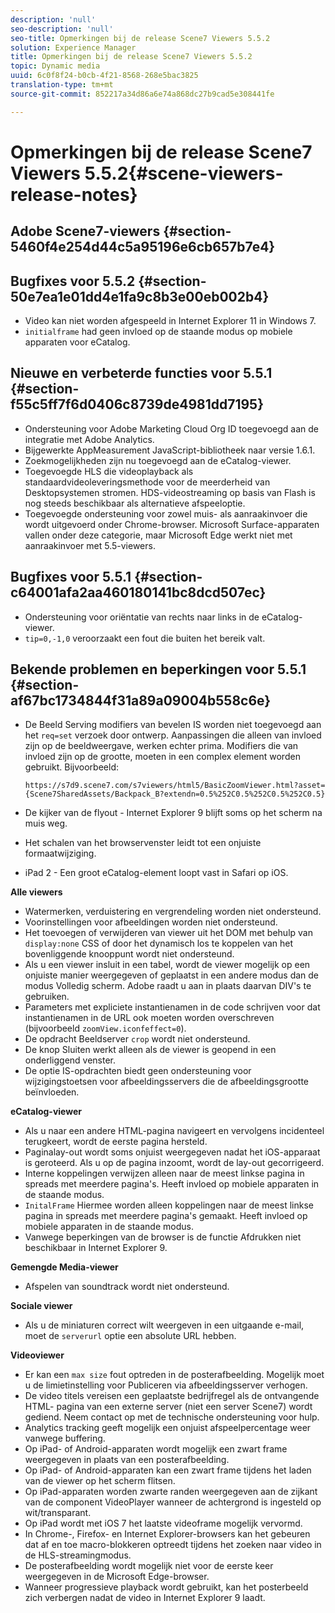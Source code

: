 ```yaml
---
description: 'null'
seo-description: 'null'
seo-title: Opmerkingen bij de release Scene7 Viewers 5.5.2
solution: Experience Manager
title: Opmerkingen bij de release Scene7 Viewers 5.5.2
topic: Dynamic media
uuid: 6c0f8f24-b0cb-4f21-8568-268e5bac3825
translation-type: tm+mt
source-git-commit: 852217a34d86a6e74a868dc27b9cad5e308441fe

---
```



# Opmerkingen bij de release Scene7 Viewers 5.5.2{#scene-viewers-release-notes}

## Adobe Scene7-viewers {#section-5460f4e254d44c5a95196e6cb657b7e4}

## Bugfixes voor 5.5.2 {#section-50e7ea1e01dd4e1fa9c8b3e00eb002b4}

* Video kan niet worden afgespeeld in Internet Explorer 11 in Windows 7.
* `initialframe` had geen invloed op de staande modus op mobiele apparaten voor eCatalog.

## Nieuwe en verbeterde functies voor 5.5.1 {#section-f55c5ff7f6d0406c8739de4981dd7195}

* Ondersteuning voor Adobe Marketing Cloud Org ID toegevoegd aan de integratie met Adobe Analytics.
* Bijgewerkte AppMeasurement JavaScript-bibliotheek naar versie 1.6.1.
* Zoekmogelijkheden zijn nu toegevoegd aan de eCatalog-viewer.
* Toegevoegde HLS die videoplayback als standaardvideoleveringsmethode voor de meerderheid van Desktopsystemen stromen. HDS-videostreaming op basis van Flash is nog steeds beschikbaar als alternatieve afspeeloptie.
* Toegevoegde ondersteuning voor zowel muis- als aanraakinvoer die wordt uitgevoerd onder Chrome-browser. Microsoft Surface-apparaten vallen onder deze categorie, maar Microsoft Edge werkt niet met aanraakinvoer met 5.5-viewers.

## Bugfixes voor 5.5.1 {#section-c64001afa2aa460180141bc8dcd507ec}

* Ondersteuning voor oriëntatie van rechts naar links in de eCatalog-viewer.
* `tip=0,-1,0` veroorzaakt een fout die buiten het bereik valt.

## Bekende problemen en beperkingen voor 5.5.1 {#section-af67bc1734844f31a89a09004b558c6e}

* De Beeld Serving modifiers van bevelen IS worden niet toegevoegd aan het `req=set` verzoek door ontwerp. Aanpassingen die alleen van invloed zijn op de beeldweergave, werken echter prima. Modifiers die van invloed zijn op de grootte, moeten in een complex element worden gebruikt. Bijvoorbeeld:

   `https://s7d9.scene7.com/s7viewers/html5/BasicZoomViewer.html?asset= {Scene7SharedAssets/Backpack_B?extendn=0.5%252C0.5%252C0.5%252C0.5}`

* De kijker van de flyout - Internet Explorer 9 blijft soms op het scherm na muis weg.
* Het schalen van het browservenster leidt tot een onjuiste formaatwijziging.
* iPad 2 - Een groot eCatalog-element loopt vast in Safari op iOS.

**Alle viewers**

* Watermerken, verduistering en vergrendeling worden niet ondersteund.
* Voorinstellingen voor afbeeldingen worden niet ondersteund.
* Het toevoegen of verwijderen van viewer uit het DOM met behulp van `display:none` CSS of door het dynamisch los te koppelen van het bovenliggende knooppunt wordt niet ondersteund.
* Als u een viewer insluit in een tabel, wordt de viewer mogelijk op een onjuiste manier weergegeven of geplaatst in een andere modus dan de modus Volledig scherm. Adobe raadt u aan in plaats daarvan DIV&#39;s te gebruiken.
* Parameters met expliciete instantienamen in de code schrijven voor dat instantienamen in de URL ook moeten worden overschreven (bijvoorbeeld `zoomView.iconfeffect=0`).
* De opdracht Beeldserver `crop` wordt niet ondersteund.
* De knop Sluiten werkt alleen als de viewer is geopend in een onderliggend venster.
* De optie IS-opdrachten biedt geen ondersteuning voor wijzigingstoetsen voor afbeeldingsservers die de afbeeldingsgrootte beïnvloeden.

**eCatalog-viewer**

* Als u naar een andere HTML-pagina navigeert en vervolgens incidenteel terugkeert, wordt de eerste pagina hersteld.
* Paginalay-out wordt soms onjuist weergegeven nadat het iOS-apparaat is geroteerd. Als u op de pagina inzoomt, wordt de lay-out gecorrigeerd.
* Interne koppelingen verwijzen alleen naar de meest linkse pagina in spreads met meerdere pagina&#39;s. Heeft invloed op mobiele apparaten in de staande modus.
* `InitalFrame` Hiermee worden alleen koppelingen naar de meest linkse pagina in spreads met meerdere pagina&#39;s gemaakt. Heeft invloed op mobiele apparaten in de staande modus.
* Vanwege beperkingen van de browser is de functie Afdrukken niet beschikbaar in Internet Explorer 9.

**Gemengde Media-viewer**

* Afspelen van soundtrack wordt niet ondersteund.

**Sociale viewer**

* Als u de miniaturen correct wilt weergeven in een uitgaande e-mail, moet de `serverurl` optie een absolute URL hebben.

**Videoviewer**

* Er kan een `max size` fout optreden in de posterafbeelding. Mogelijk moet u de limietinstelling voor Publiceren via afbeeldingsserver verhogen.
* De video titels vereisen een geplaatste bedrijfregel als de ontvangende HTML- pagina van een externe server (niet een server Scene7) wordt gediend. Neem contact op met de technische ondersteuning voor hulp.
* Analytics tracking geeft mogelijk een onjuist afspeelpercentage weer vanwege buffering.
* Op iPad- of Android-apparaten wordt mogelijk een zwart frame weergegeven in plaats van een posterafbeelding.
* Op iPad- of Android-apparaten kan een zwart frame tijdens het laden van de viewer op het scherm flitsen.
* Op iPad-apparaten worden zwarte randen weergegeven aan de zijkant van de component VideoPlayer wanneer de achtergrond is ingesteld op wit/transparant.
* Op iPad wordt met iOS 7 het laatste videoframe mogelijk vervormd.
* In Chrome-, Firefox- en Internet Explorer-browsers kan het gebeuren dat af en toe macro-blokkeren optreedt tijdens het zoeken naar video in de HLS-streamingmodus.
* De posterafbeelding wordt mogelijk niet voor de eerste keer weergegeven in de Microsoft Edge-browser.
* Wanneer progressieve playback wordt gebruikt, kan het posterbeeld zich verbergen nadat de video in Internet Explorer 9 laadt.

